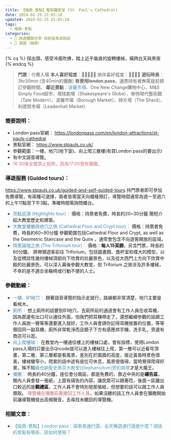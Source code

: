 ```yaml
---
title: 【倫敦-景點】聖保羅座堂 (St. Paul's Cathedral) 
date: 2024-02-25 21:03:18
updated: 2024-02-25 21:03:18
tags:
  - 倫敦-景點
categories: 
  - 🌴 旅遊體驗分享-目前皆為自助遊
  - 🥥 英國（倫敦） 
---
```

{% cq %} 探出頭，感受冷風吹拂，踏上近乎垂直的旋轉樓梯，橫跨白天與黑夜 {% endcq %}
>**門票**：付費入場
>**本人喜好程度**：🌝🌝🌝🌝🌝 旅伴喜好程度：🌝🌝🌝🌝
>**遊玩時長**：3hr30min (含40min的彌撒)
>**有使用london pass**，通票持有者無需提前預訂參觀時間。
>**鄰近景點**：<font color=#4599B6>波羅市場</font>、One New Change購物中心、M&S Simply Food超市、環球劇場（Shakespeare's Globe）、泰特現代藝術館（Tate Modern）、波羅市場（Borough Market）、碎片塔（The Shard）、利德賀市場（Leadenhall Market）

<!-- more -->

### 簡要說明：
 + London pass官網：
 https://londonpass.com/en/london-attractions/st-pauls-cathedral
 + 景點官網：
 https://www.stpauls.co.uk/
+ 參觀範圍：一樓、地穴(地下室)、向上爬三層樓(有買London pass的要出示)
+ 有中文語音導覽。
+ <font color=#D1756F>16:30後全館禁止拍照，因為17:00會有彌撒。</font>

### 導遊服務 (Guided tours)：
https://www.stpauls.co.uk/guided-and-self-guided-tours
 持門票者即可參加免費導覽，有兩種可選擇，兩者皆需當天向櫃檯預訂，導覽時間通常為週一至週六的上午11點至下午3點，準確時間需詢問櫃台。
  + <font color=#4287B5>亮點巡演 (Highlights tour)：</font> 
  價格：持票者免費，時長約20~30分鐘
  簡短介紹大教堂歷史和建築。
  + <font color=#4287B5>大教堂樓層與地穴之旅 (Cathedral Floor and Crypt tour)：</font> 
  價格：持票者免費，時長約60~90分鐘
  參觀範圍包括Cathedral Floor and Crypt, as well as the Geometric Staircase and the Quire ，通常會包含不向遊客開放的區域。
  + <font color=#4287B5>特里論壇之旅 (The Triforium tour)：</font> 
  價格：**每人15英鎊**，另含門票，時長約60分鐘。
  將帶領遊客前往 Triforium，包括圖書館、獎杯室和偉大的模型，以及從標誌性幾何樓梯頂部向下欣賞的壯麗景色，以及從大西門上方向下欣賞中殿的壯麗景色，可以深入幕後參觀大教堂，但 Triforium 之旅涉及許多樓梯，不幸的是不適合坐輪椅或行動不便的人士。

### 參觀動線：
+ <font color=#4287B5>一樓、B1地穴：</font>
跟著語音導覽的指示走就行，路線都非常清楚，地穴主要是看棺木。
+ <font color=#4287B5>廁所：</font>
想上廁所的話要到B1地穴，去廁所前的通道會有工作人員在收耳機，因為那邊有出口可以通往外面，怕我們把耳機帶走了，還想繼續參觀的話跟工作人員說一聲等等還要進入就好，工作人員會請你記得耳機放置的位置，等等領回同一副耳機，廁所非常乾淨而且鏡子下方有感應烘手機、洗手乳，旁邊有商店可以逛。
+ <font color=#4287B5>向上爬樓梯：</font>
在教堂內一樓通往樓上的樓梯口處，會有指標，使用London pass入場的只要出示Qrcode就可以進入樓梯往上爬，第一層可以近看穹頂畫，第二層、第三層都是看風景，差別在於圍牆的高度，接近黃昏時景色很美，樓梯蠻窄小，爬累的話中途有座位可休息，風景很值得。當時覺得爬得好累，殊不知<font color=#4599B6>維也納聖史蒂芬大教堂(Stephansdom)旁的南塔</font>才是大魔王。
+ <font color=#4287B5>彌撒：</font>
時長約40分鐘，座位會分兩區，都是免費的，靠近中央的是**禱告區**，館內人員會發一張紙，上面有禱告的內容，讓民眾可以跟著唸，後面一區離出口較近的是**觀禮區**，工作人員不會特別發那張紙，但想要的話可以跟工作人員領取。
<font color=#c36d67>導覽機在彌撒前要繳回工作人員</font>，如果沒繳的話工作人員會在彌撒開始前讓導覽機發出高頻聲音，去尋找未繳回的導覽機。

### 相關文章：
+ <font color=#4599B6>【倫敦-景點】London pass：探索者通行證、全天暢遊通行證是什麼？涵括的景點有哪些、該如何使用？</font> 